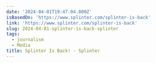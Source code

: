 ```yaml
---
date: '2024-04-01T19:47:04.000Z'
isBasedOn: 'https://www.splinter.com/splinter-is-back'
link: 'https://www.splinter.com/splinter-is-back'
slug: 2024-04-01-splinter-is-back-splinter
tags:
  - journalism
  - Media
title: Splinter Is Back! - Splinter
---
```


